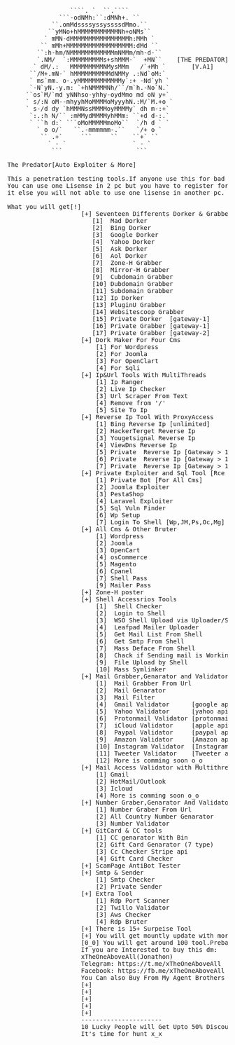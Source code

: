 <pre>
                 ````. `  ``.````
              ```-odNMh:``:dMNh+. ``
            ``.omMdssssyssyssssdMmo.``
           ``yMNo+hMMMMMMMMMMMNh+oNMs``
          ` mMN-dMMMMMMMMMMMMMMMMh:MMh `
         `` mMh+MMMMMMMMMMMMMMMMMM:dMd ``
        ``:h-hm/NMMMMMMMMMMMMmNMMm/mh-d-``
        `.NM/  `:MMMMMMMMMs+shMMM-`  +MN``    [THE PREDATOR]
       ` dM/.:   MMMMMMMMMNMysMMm   /`+Mh `       [V.A1]
      ``/M+.mN-` hMMMMMMMMMMdNMMy .:Nd`oM:`
      ` ms`mm. o-.yMMMMMMMMMMMMy`:+ -Nd`yh `
      `-N`yN.-y.m: `+hNMMMMNh/``/m`h.-No`N.`
     ``os`M/`md yNNhso-yhhy-oydMmo md oN y+`
     ` s/:N oM--mhyyhMoMMMMoMyyyhN.:M/`M.+o `
     ` s-/d dy `hMMMNssMMMMoyMMMMy` dh m-:+`
      `:.:h N/`` :mMMydMMMMyhMMm: ``+d d-:.`
      ` ``h d:` ```oMoMMMMMmoMo``  `/h d ` `
        ` o o/`   ``.-mmmmmm-.``   `/+ o `
         `` .+`     ```     ``    ``+` ``
           ` - `                  ` - `
            ```                    ```

The Predator[Auto Exploiter & More]

This a penetration testing tools.If anyone use this for bad purpose,we are not responsible for that.
You can use one Lisense in 2 pc but you have to register for them when you going to buy
it else you will not able to use one lisense in another pc.

What you will get[!]
					[+] Seventeen Differents Dorker & Grabber with MultiThreads and ProxyAccess
					   [1]  Mad Dorker
					   [2]  Bing Dorker
					   [3]  Google Dorker
					   [4]  Yahoo Dorker
					   [5]  Ask Dorker
					   [6]  Aol Dorker
					   [7]  Zone-H Grabber
					   [8]  Mirror-H Grabber 
					   [9]  Cubdomain Grabber
					   [10] Dubdomain Grabber
					   [11] Subdomain Grabber
					   [12] Ip Dorker
					   [13] PluginU Grabber
					   [14] Websitescoop Grabber
					   [15] Private Dorker  [gateway-1]
					   [16] Private Grabber [gateway-1]
					   [17] Private Grabber [gateway-2]
					[+] Dork Maker For Four Cms 
						[1] For Wordpress
						[2] For Joomla
						[3] For OpenClart
						[4] For Sqli
					[+] Ip&Url Tools With MultiThreads
						[1] Ip Ranger
						[2] Live Ip Checker
						[3] Url Scraper From Text
						[4] Remove from '/'
						[5] Site To Ip
					[+] Reverse Ip Tool With ProxyAccess
						[1] Bing Reverse Ip [unlimited]
						[2] HackerTerget Reverse Ip
						[3] Yougetsignal Reverse Ip
						[4] ViewDns Reverse Ip
						[5] Private  Reverse Ip [Gateway > 1][unlimited]
						[6] Private  Reverse Ip [Gateway > 1][unlimited]
						[7] Private  Reverse Ip [Gateway > 1][unlimited]
					[+] Private Exploiter and Sql Tool [Rce 2018-2021]
						[1] Private Bot [For All Cms]
						[2] Joomla Exploiter
						[3] PestaShop
						[4] Laravel Exploiter
						[5] Sql Vuln Finder
						[6] Wp Setup
						[7] Login To Shell [Wp,JM,Ps,Oc,Mg]
					[+] All Cms & Other Bruter 
						[1] Wordpress
						[2] Joomla
						[3] OpenCart
						[4] osCommerce
						[5] Magento
						[6] Cpanel
						[7] Shell Pass
						[9] Mailer Pass
					[+] Zone-H poster
					[+] Shell Accessrios Tools
						[1]  Shell Checker
						[2]  Login to Shell
						[3]  WSO Shell Upload via Uploader/Shell
						[4]  Leafpad Mailer Uploader
						[5]  Get Mail List From Shell
						[6]  Get Smtp From Shell
						[7]  Mass Deface From Shell
						[8]  Chack if Sending mail is Working or not!
						[9]  File Upload by Shell
						[10] Mass Symlinker
					[+] Mail Grabber,Genarator and Validator with Multithreads and Proxyaccess
						[1]  Mail Grabber From Url
						[2]  Mail Genarator
						[3]  Mail Filter
						[4]  Gmail Validator      [google api with proxy] 
						[5]  Yahoo Validator      [yahoo api with proxy] 
						[6]  Protonmail Validator [protonmail api with proxy] 
						[7]  iCloud Validator     [apple api with proxy] 
						[8]  Paypal Validator     [paypal api with proxy] 
						[9]  Amazon Validator     [Amazon api with proxy] 
						[10] Instagram Validator  [Instagram api with proxy] 
						[11] Tweeter Validator    [Tweeter api with proxy] 
						[12] More is comming soon o_o
					[+] Mail Access Validator with Multithreads and Proxyaccess
						[1] Gmail
						[2] HotMail/Outlook
						[3] Icloud
						[4] More is comming soon o_o
					[+] Number Graber,Genarator And Validator With twillo
						[1] Number Graber From Url
						[2] All Country Number Genarator
						[3] Number Validator
					[+] GitCard & CC tools
						[1] CC genarator With Bin
						[2] Gift Card Genarator (7 type)
						[3] Cc Checker Stripe api
						[4] Gift Card Checker
					[+] ScamPage AntiBot Tester
					[+] Smtp & Sender
						[1] Smtp Checker
						[2] Private Sender
					[+] Extra Tool
						[1] Rdp Port Scanner
						[2] Twillo Validator
						[3] Aws Checker
						[4] Rdp Bruter
					[+] There is 15+ Surpeise Tool
					[+] You will get mountly update with more bug free and well devopoped tools
					[0_0] You will get around 100 tool.Prebably this is the most resourceful + advanced tool you have ever seen[0_0]
					If you are Interested to buy this dm: 
					xTheOneAboveAll(Jonathon)
					Telegram: https://t.me/xTheOneAboveAll
					Facebook: https://fb.me/xTheOneAboveAll
					You Can also Buy From My Agent Brothers
					[+]
					[+]
					[+]
					[+]
					[+]
					----------------------
					10 Lucky People will Get Upto 50% Discount
					It's time for hunt x_x




</pre>
